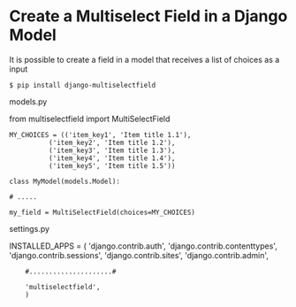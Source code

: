 <h1>Create a Multiselect Field in a Django Model</h1>

<p>It is possible to create a field in a model that receives a list of choices as a input
</p>

    $ pip install django-multiselectfield

<p>models.py
</p>
    from multiselectfield import MultiSelectField

    MY_CHOICES = (('item_key1', 'Item title 1.1'),
              ('item_key2', 'Item title 1.2'),
              ('item_key3', 'Item title 1.3'),
              ('item_key4', 'Item title 1.4'),
              ('item_key5', 'Item title 1.5'))
    
    class MyModel(models.Model):

    # .....

    my_field = MultiSelectField(choices=MY_CHOICES)

<p>settings.py
</p>
    INSTALLED_APPS = (
        'django.contrib.auth',
        'django.contrib.contenttypes',
        'django.contrib.sessions',
        'django.contrib.sites',
        'django.contrib.admin',

        #.....................#

        'multiselectfield',
        )